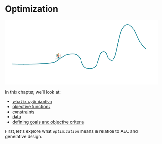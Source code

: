 # Optimization

![](../../.gitbook/assets/optimization%20%283%29.png)

In this chapter, we’ll look at:

* [what is optimization](02-03-01_what-is-optimization.md)
* [objective functions](02-03-02_objective-function.md)
* [constraints](02-03-03_constraints.md)
* [data](02-03-04_data.md)
* [defining goals and objective criteria](02-03-05_defining-goals.md)

First, let's explore what _`optimization`_ means in relation to AEC and generative design.

